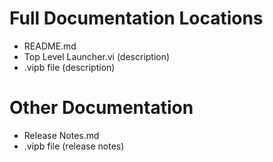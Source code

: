 # Full Documentation Locations
- README.md
- Top Level Launcher.vi (description)
- .vipb file (description)

# Other Documentation
- Release Notes.md
- .vipb file (release notes)